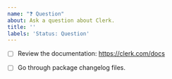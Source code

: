 ```yaml
---
name: "❓ Question"
about: Ask a question about Clerk.
title: ''
labels: 'Status: Question'
---
```


<!-- You can find us on Discord https://discord.com/invite/b5rXHjAg7A -->

<!-- Requirements: please go through this checklist before opening a new issue -->

- [ ] Review the documentation: https://clerk.com/docs
- [ ] Go through package changelog files. 

